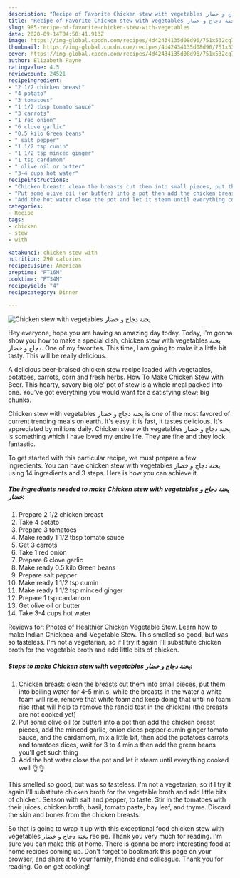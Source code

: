 ```yaml
---
description: "Recipe of Favorite Chicken stew with vegetables يخنة دجاج و خضار"
title: "Recipe of Favorite Chicken stew with vegetables يخنة دجاج و خضار"
slug: 985-recipe-of-favorite-chicken-stew-with-vegetables
date: 2020-09-14T04:50:41.913Z
image: https://img-global.cpcdn.com/recipes/4d42434135d08d96/751x532cq70/chicken-stew-with-vegetables-يخنة-دجاج-و-خضار-recipe-main-photo.jpg
thumbnail: https://img-global.cpcdn.com/recipes/4d42434135d08d96/751x532cq70/chicken-stew-with-vegetables-يخنة-دجاج-و-خضار-recipe-main-photo.jpg
cover: https://img-global.cpcdn.com/recipes/4d42434135d08d96/751x532cq70/chicken-stew-with-vegetables-يخنة-دجاج-و-خضار-recipe-main-photo.jpg
author: Elizabeth Payne
ratingvalue: 4.5
reviewcount: 24521
recipeingredient:
- "2 1/2 chicken breast"
- "4 potato"
- "3 tomatoes"
- "1 1/2 tbsp tomato sauce"
- "3 carrots"
- "1 red onion"
- "6 clove garlic"
- "0.5 kilo Green beans"
- " salt pepper"
- "1 1/2 tsp cumin"
- "1 1/2 tsp minced ginger"
- "1 tsp cardamom"
- " olive oil or butter"
- "3-4 cups hot water"
recipeinstructions:
- "Chicken breast: clean the breasts cut them into small pieces, put them into boiling water for 4-5 min.s, while the breasts in the water a white foam will rise, remove that white foam and keep doing that until no foam rise (that will help to remove the rancid test in the chicken) (the breasts are not cooked yet)"
- "Put some olive oil (or butter) into a pot then add the chicken breast pieces, add the minced garlic, onion dices pepper cumin ginger tomato sauce, and the cardamom, mix a little bit, then add the potatoes carrots, and tomatoes dices, wait for 3 to 4 min.s then add the green beans you&#39;ll get such thing"
- "Add the hot water close the pot and let it steam until everything cooked well 👌👌"
categories:
- Recipe
tags:
- chicken
- stew
- with

katakunci: chicken stew with 
nutrition: 290 calories
recipecuisine: American
preptime: "PT16M"
cooktime: "PT34M"
recipeyield: "4"
recipecategory: Dinner

---
```



![Chicken stew with vegetables يخنة دجاج و خضار](https://img-global.cpcdn.com/recipes/4d42434135d08d96/751x532cq70/chicken-stew-with-vegetables-يخنة-دجاج-و-خضار-recipe-main-photo.jpg)

Hey everyone, hope you are having an amazing day today. Today, I'm gonna show you how to make a special dish, chicken stew with vegetables يخنة دجاج و خضار. One of my favorites. This time, I am going to make it a little bit tasty. This will be really delicious.

A delicious beer-braised chicken stew recipe loaded with vegetables, potatoes, carrots, corn and fresh herbs. How To Make Chicken Stew with Beer. This hearty, savory big ole&#39; pot of stew is a whole meal packed into one. You&#39;ve got everything you would want for a satisfying stew; big chunks.

Chicken stew with vegetables يخنة دجاج و خضار is one of the most favored of current trending meals on earth. It's easy, it is fast, it tastes delicious. It's appreciated by millions daily. Chicken stew with vegetables يخنة دجاج و خضار is something which I have loved my entire life. They are fine and they look fantastic.


To get started with this particular recipe, we must prepare a few ingredients. You can have chicken stew with vegetables يخنة دجاج و خضار using 14 ingredients and 3 steps. Here is how you can achieve it.

<!--inarticleads1-->

##### The ingredients needed to make Chicken stew with vegetables يخنة دجاج و خضار:

1. Prepare 2 1/2 chicken breast
1. Take 4 potato
1. Prepare 3 tomatoes
1. Make ready 1 1/2 tbsp tomato sauce
1. Get 3 carrots
1. Take 1 red onion
1. Prepare 6 clove garlic
1. Make ready 0.5 kilo Green beans
1. Prepare  salt pepper
1. Make ready 1 1/2 tsp cumin
1. Make ready 1 1/2 tsp minced ginger
1. Prepare 1 tsp cardamom
1. Get  olive oil or butter
1. Take 3-4 cups hot water


Reviews for: Photos of Healthier Chicken Vegetable Stew. Learn how to make Indian Chickpea-and-Vegetable Stew. This smelled so good, but was so tasteless. I&#39;m not a vegetarian, so if I try it again I&#39;ll substitute chicken broth for the vegetable broth and add little bits of chicken. 

<!--inarticleads2-->

##### Steps to make Chicken stew with vegetables يخنة دجاج و خضار:

1. Chicken breast: clean the breasts cut them into small pieces, put them into boiling water for 4-5 min.s, while the breasts in the water a white foam will rise, remove that white foam and keep doing that until no foam rise (that will help to remove the rancid test in the chicken) (the breasts are not cooked yet)
1. Put some olive oil (or butter) into a pot then add the chicken breast pieces, add the minced garlic, onion dices pepper cumin ginger tomato sauce, and the cardamom, mix a little bit, then add the potatoes carrots, and tomatoes dices, wait for 3 to 4 min.s then add the green beans you&#39;ll get such thing
1. Add the hot water close the pot and let it steam until everything cooked well 👌👌


This smelled so good, but was so tasteless. I&#39;m not a vegetarian, so if I try it again I&#39;ll substitute chicken broth for the vegetable broth and add little bits of chicken. Season with salt and pepper, to taste. Stir in the tomatoes with their juices, chicken broth, basil, tomato paste, bay leaf, and thyme. Discard the skin and bones from the chicken breasts. 

So that is going to wrap it up with this exceptional food chicken stew with vegetables يخنة دجاج و خضار recipe. Thank you very much for reading. I'm sure you can make this at home. There is gonna be more interesting food at home recipes coming up. Don't forget to bookmark this page on your browser, and share it to your family, friends and colleague. Thank you for reading. Go on get cooking!
